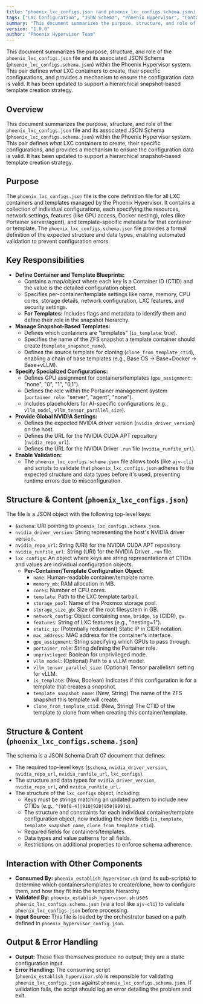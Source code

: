 ```yaml
---
title: "phoenix_lxc_configs.json (and phoenix_lxc_configs.schema.json) - Summary"
tags: ["LXC Configuration", "JSON Schema", "Phoenix Hypervisor", "Container Definitions", "Templates", "Snapshot-Based Templates", "GPU Assignment", "Portainer", "NVIDIA Settings", "Validation"]
summary: "This document summarizes the purpose, structure, and role of the `phoenix_lxc_configs.json` file and its associated JSON Schema (`phoenix_lxc_configs.schema.json`) within the Phoenix Hypervisor system, defining LXC container configurations and ensuring data validity."
version: "1.0.0"
author: "Phoenix Hypervisor Team"
---
```


This document summarizes the purpose, structure, and role of the `phoenix_lxc_configs.json` file and its associated JSON Schema (`phoenix_lxc_configs.schema.json`) within the Phoenix Hypervisor system. This pair defines *what* LXC containers to create, their specific configurations, and provides a mechanism to ensure the configuration data is valid. It has been updated to support a hierarchical snapshot-based template creation strategy.

## Overview

This document summarizes the purpose, structure, and role of the `phoenix_lxc_configs.json` file and its associated JSON Schema (`phoenix_lxc_configs.schema.json`) within the Phoenix Hypervisor system. This pair defines *what* LXC containers to create, their specific configurations, and provides a mechanism to ensure the configuration data is valid. It has been updated to support a hierarchical snapshot-based template creation strategy.

## Purpose

The `phoenix_lxc_configs.json` file is the core definition file for all LXC containers and templates managed by the Phoenix Hypervisor. It contains a collection of individual configurations, each specifying the resources, network settings, features (like GPU access, Docker nesting), roles (like Portainer server/agent), and template-specific metadata for that container or template. The `phoenix_lxc_configs.schema.json` file provides a formal definition of the expected structure and data types, enabling automated validation to prevent configuration errors.

## Key Responsibilities

*   **Define Container and Template Blueprints:**
    *   Contains a map/object where each key is a Container ID (CTID) and the value is the detailed configuration object.
    *   Specifies per-container/template settings like name, memory, CPU cores, storage details, network configuration, LXC features, and security settings.
    *   **For Templates:** Includes flags and metadata to identify them and define their role in the snapshot hierarchy.
*   **Manage Snapshot-Based Templates:**
    *   Defines which containers are "templates" (`is_template`: true).
    *   Specifies the name of the ZFS snapshot a template container should create (`template_snapshot_name`).
    *   Defines the source template for cloning (`clone_from_template_ctid`), enabling a chain of base templates (e.g., Base OS -> Base+Docker -> Base+vLLM).
*   **Specify Specialized Configurations:**
    *   Defines GPU assignment for containers/templates (`gpu_assignment`: "none", "0", "1", "0,1").
    *   Defines the role within the Portainer management system (`portainer_role`: "server", "agent", "none").
    *   Includes placeholders for AI-specific configurations (e.g., `vllm_model`, `vllm_tensor_parallel_size`).
*   **Provide Global NVIDIA Settings:**
    *   Defines the expected NVIDIA driver version (`nvidia_driver_version`) on the host.
    *   Defines the URL for the NVIDIA CUDA APT repository (`nvidia_repo_url`).
    *   Defines the URL for the NVIDIA Driver `.run` file (`nvidia_runfile_url`).
*   **Enable Validation:**
    *   The `phoenix_lxc_configs.schema.json` file allows tools (like `ajv-cli`) and scripts to validate that `phoenix_lxc_configs.json` adheres to the expected structure and data types before it's used, preventing runtime errors due to misconfiguration.

## Structure & Content (`phoenix_lxc_configs.json`)

The file is a JSON object with the following top-level keys:

*   `$schema`: URI pointing to `phoenix_lxc_configs.schema.json`.
*   `nvidia_driver_version`: String representing the host's NVIDIA driver version.
*   `nvidia_repo_url`: String (URI) for the NVIDIA CUDA APT repository.
*   `nvidia_runfile_url`: String (URI) for the NVIDIA Driver `.run` file.
*   `lxc_configs`: An object where keys are string representations of CTIDs and values are individual configuration objects.
    *   **Per-Container/Template Configuration Object:**
        *   `name`: Human-readable container/template name.
        *   `memory_mb`: RAM allocation in MB.
        *   `cores`: Number of CPU cores.
        *   `template`: Path to the LXC template tarball.
        *   `storage_pool`: Name of the Proxmox storage pool.
        *   `storage_size_gb`: Size of the root filesystem in GB.
        *   `network_config`: Object containing `name`, `bridge`, `ip` (CIDR), `gw`.
        *   `features`: String of LXC features (e.g., "nesting=1").
        *   `static_ip`: (Potentially redundant) Static IP in CIDR notation.
        *   `mac_address`: MAC address for the container's interface.
        *   `gpu_assignment`: String specifying which GPUs to pass through.
        *   `portainer_role`: String defining the Portainer role.
        *   `unprivileged`: Boolean for unprivileged mode.
        *   `vllm_model`: (Optional) Path to a vLLM model.
        *   `vllm_tensor_parallel_size`: (Optional) Tensor parallelism setting for vLLM.
        *   `is_template`: (New, Boolean) Indicates if this configuration is for a template that creates a snapshot.
        *   `template_snapshot_name`: (New, String) The name of the ZFS snapshot this template will create.
        *   `clone_from_template_ctid`: (New, String) The CTID of the template to clone from when creating this container/template.

## Structure & Content (`phoenix_lxc_configs.schema.json`)

The schema is a JSON Schema Draft 07 document that defines:

*   The required top-level keys (`$schema`, `nvidia_driver_version`, `nvidia_repo_url`, `nvidia_runfile_url`, `lxc_configs`).
*   The structure and data types for `nvidia_driver_version`, `nvidia_repo_url`, and `nvidia_runfile_url`.
*   The structure of the `lxc_configs` object, including:
    *   Keys must be strings matching an updated pattern to include new CTIDs (e.g., `^(90[0-4]|910|920|950|999)$`).
    *   The structure and constraints for each individual container/template configuration object, now including the new fields (`is_template`, `template_snapshot_name`, `clone_from_template_ctid`).
    *   Required fields for containers/templates.
    *   Data types and value patterns for all fields.
    *   Restrictions on additional properties to enforce schema adherence.

## Interaction with Other Components

*   **Consumed By:** `phoenix_establish_hypervisor.sh` (and its sub-scripts) to determine which containers/templates to create/clone, how to configure them, and how they fit into the template hierarchy.
*   **Validated By:** `phoenix_establish_hypervisor.sh` uses `phoenix_lxc_configs.schema.json` (via a tool like `ajv-cli`) to validate `phoenix_lxc_configs.json` before processing.
*   **Input Source:** This file is loaded by the orchestrator based on a path defined in `phoenix_hypervisor_config.json`.

## Output & Error Handling

*   **Output:** These files themselves produce no output; they are a static configuration input.
*   **Error Handling:** The consuming script (`phoenix_establish_hypervisor.sh`) is responsible for validating `phoenix_lxc_configs.json` against `phoenix_lxc_configs.schema.json`. If validation fails, the script should log an error detailing the problem and exit.